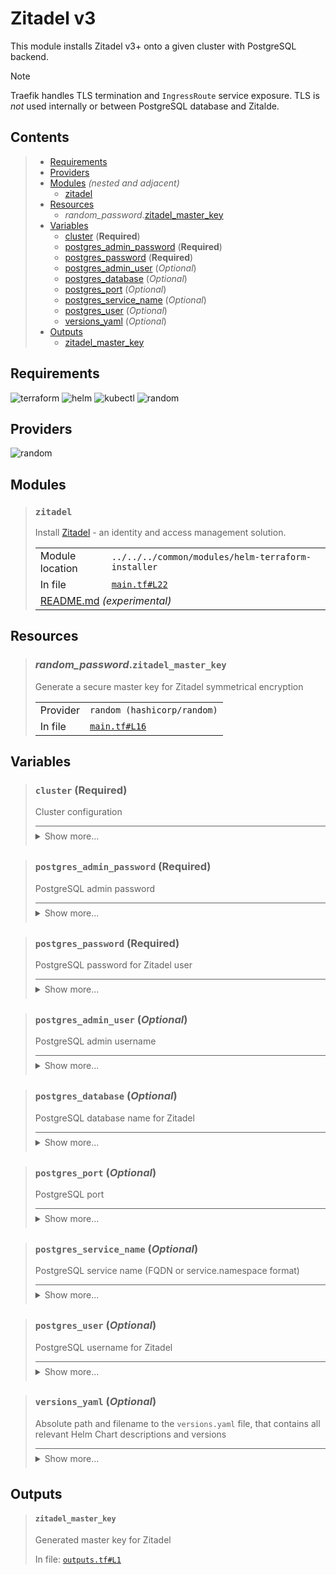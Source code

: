 # Zitadel v3

This module installs Zitadel v3+ onto a given cluster with PostgreSQL backend.

> [!NOTE]
> Traefik handles TLS termination and `IngressRoute` service exposure.
> TLS is *not* used internally or between PostgreSQL database and Zitalde.

## Contents

<blockquote><!-- contents:start -->

- [Requirements](#requirements)
- [Providers](#providers)
- [Modules](#modules) _(nested and adjacent)_
  - [zitadel](#zitadel)
- [Resources](#resources)
  - _random_password_.[zitadel_master_key](#random_passwordzitadel_master_key)
- [Variables](#variables)
  - [cluster](#cluster-required) (**Required**)
  - [postgres_admin_password](#postgres_admin_password-required) (**Required**)
  - [postgres_password](#postgres_password-required) (**Required**)
  - [postgres_admin_user](#postgres_admin_user-optional) (*Optional*)
  - [postgres_database](#postgres_database-optional) (*Optional*)
  - [postgres_port](#postgres_port-optional) (*Optional*)
  - [postgres_service_name](#postgres_service_name-optional) (*Optional*)
  - [postgres_user](#postgres_user-optional) (*Optional*)
  - [versions_yaml](#versions_yaml-optional) (*Optional*)
- [Outputs](#outputs)
  - [zitadel_master_key](#zitadel_master_key)
</blockquote><!-- contents:end -->

## Requirements
  
![terraform](https://img.shields.io/badge/terraform->=1.8.0-d3287d?logo=terraform)
![helm](https://img.shields.io/badge/helm->=3.0.1-a7fc51?logo=helm)
![kubectl](https://img.shields.io/badge/kubectl->=1.19.0-eb4095?logo=kubectl)
![random](https://img.shields.io/badge/random->=3.7.2-82d72c?logo=random)

## Providers
  
![random](https://img.shields.io/badge/random-3.7.2-82d72c)

## Modules
  
<blockquote><!-- module:"zitadel":start -->

### `zitadel`

Install [Zitadel](https://github.com/zitadel/zitadel-charts) - an identity and access management solution.
  <table>
    <tr>
      <td>Module location</td>
      <td><code>../../../common/modules/helm-terraform-installer</code></td>
    </tr>
    <tr>
      <td>In file</td>
      <td><a href="./main.tf#L22"><code>main.tf#L22</code></a></td>
    </tr>
    <tr>
      <td colspan="2"><a href="../../../common/modules/helm-terraform-installer/README.md">README.md</a> <em>(experimental)</em></td>
    </tr>
  </table>
</blockquote><!-- module:"zitadel":end -->

## Resources
  
<blockquote><!-- resource:"random_password.zitadel_master_key":start -->

### _random_password_.`zitadel_master_key`

Generate a secure master key for Zitadel symmetrical encryption
  <table>
    <tr>
      <td>Provider</td>
      <td><code>random (hashicorp/random)</code></td>
    </tr>
    <tr>
      <td>In file</td>
      <td><a href="./main.tf#L16"><code>main.tf#L16</code></a></td>
    </tr>
  </table>
</blockquote><!-- resource:"random_password.zitadel_master_key":end -->

## Variables
  
<blockquote><!-- variable:"cluster":start -->

### `cluster` (**Required**)

Cluster configuration

<details style="border-top-color: inherit; border-top-width: 0.1em; border-top-style: solid; padding-top: 0.5em; padding-bottom: 0.5em;">
  <summary>Show more...</summary>

  **Type**:
  ```hcl
  object({
    name   = string
    domain = string
  })
  ```
  In file: <a href="./variables.tf#L8"><code>variables.tf#L8</code></a>

</details>
</blockquote><!-- variable:"cluster":end -->
<blockquote><!-- variable:"postgres_admin_password":start -->

### `postgres_admin_password` (**Required**)

PostgreSQL admin password

<details style="border-top-color: inherit; border-top-width: 0.1em; border-top-style: solid; padding-top: 0.5em; padding-bottom: 0.5em;">
  <summary>Show more...</summary>

  **Type**:
  ```hcl
  string
  ```
  In file: <a href="./variables.tf#L53"><code>variables.tf#L53</code></a>

</details>
</blockquote><!-- variable:"postgres_admin_password":end -->
<blockquote><!-- variable:"postgres_password":start -->

### `postgres_password` (**Required**)

PostgreSQL password for Zitadel user

<details style="border-top-color: inherit; border-top-width: 0.1em; border-top-style: solid; padding-top: 0.5em; padding-bottom: 0.5em;">
  <summary>Show more...</summary>

  **Type**:
  ```hcl
  string
  ```
  In file: <a href="./variables.tf#L41"><code>variables.tf#L41</code></a>

</details>
</blockquote><!-- variable:"postgres_password":end -->
<blockquote><!-- variable:"postgres_admin_user":start -->

### `postgres_admin_user` (*Optional*)

PostgreSQL admin username

<details style="border-top-color: inherit; border-top-width: 0.1em; border-top-style: solid; padding-top: 0.5em; padding-bottom: 0.5em;">
  <summary>Show more...</summary>

  **Type**:
  ```hcl
  string
  ```
  **Default**:
  ```json
  "postgres"
  ```
  In file: <a href="./variables.tf#L47"><code>variables.tf#L47</code></a>

</details>
</blockquote><!-- variable:"postgres_admin_user":end -->
<blockquote><!-- variable:"postgres_database":start -->

### `postgres_database` (*Optional*)

PostgreSQL database name for Zitadel

<details style="border-top-color: inherit; border-top-width: 0.1em; border-top-style: solid; padding-top: 0.5em; padding-bottom: 0.5em;">
  <summary>Show more...</summary>

  **Type**:
  ```hcl
  string
  ```
  **Default**:
  ```json
  "zitadel"
  ```
  In file: <a href="./variables.tf#L29"><code>variables.tf#L29</code></a>

</details>
</blockquote><!-- variable:"postgres_database":end -->
<blockquote><!-- variable:"postgres_port":start -->

### `postgres_port` (*Optional*)

PostgreSQL port

<details style="border-top-color: inherit; border-top-width: 0.1em; border-top-style: solid; padding-top: 0.5em; padding-bottom: 0.5em;">
  <summary>Show more...</summary>

  **Type**:
  ```hcl
  number
  ```
  **Default**:
  ```json
  5432
  ```
  In file: <a href="./variables.tf#L23"><code>variables.tf#L23</code></a>

</details>
</blockquote><!-- variable:"postgres_port":end -->
<blockquote><!-- variable:"postgres_service_name":start -->

### `postgres_service_name` (*Optional*)

PostgreSQL service name (FQDN or service.namespace format)

<details style="border-top-color: inherit; border-top-width: 0.1em; border-top-style: solid; padding-top: 0.5em; padding-bottom: 0.5em;">
  <summary>Show more...</summary>

  **Type**:
  ```hcl
  string
  ```
  **Default**:
  ```json
  "postgres-release-postgresql.postgres.svc.cluster.local"
  ```
  In file: <a href="./variables.tf#L17"><code>variables.tf#L17</code></a>

</details>
</blockquote><!-- variable:"postgres_service_name":end -->
<blockquote><!-- variable:"postgres_user":start -->

### `postgres_user` (*Optional*)

PostgreSQL username for Zitadel

<details style="border-top-color: inherit; border-top-width: 0.1em; border-top-style: solid; padding-top: 0.5em; padding-bottom: 0.5em;">
  <summary>Show more...</summary>

  **Type**:
  ```hcl
  string
  ```
  **Default**:
  ```json
  "zitadel"
  ```
  In file: <a href="./variables.tf#L35"><code>variables.tf#L35</code></a>

</details>
</blockquote><!-- variable:"postgres_user":end -->
<blockquote><!-- variable:"versions_yaml":start -->

### `versions_yaml` (*Optional*)

Absolute path and filename to the `versions.yaml` file, that contains all relevant Helm Chart descriptions and versions

<details style="border-top-color: inherit; border-top-width: 0.1em; border-top-style: solid; padding-top: 0.5em; padding-bottom: 0.5em;">
  <summary>Show more...</summary>

  **Type**:
  ```hcl
  string
  ```
  **Default**:
  ```json
  "../../../../versions.yaml"
  ```
  In file: <a href="./variables.tf#L1"><code>variables.tf#L1</code></a>

</details>
</blockquote><!-- variable:"versions_yaml":end -->

## Outputs
  
<blockquote><!-- output:"zitadel_master_key":start -->

#### `zitadel_master_key`

Generated master key for Zitadel

In file: <a href="./outputs.tf#L1"><code>outputs.tf#L1</code></a>
</blockquote><!-- output:"zitadel_master_key":end -->